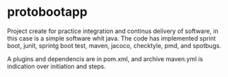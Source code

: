 # protobootapp

Project create for practice integration and continus delivery of software, in this case is a simple software whit java.
The code has implemented sprint boot, junit, sprintg boot test, maven, jacoco, checktyle, pmd, and spotbugs.

A plugins and dependencis are in pom.xml, and archive maven.yml is indication over initiation and steps.
